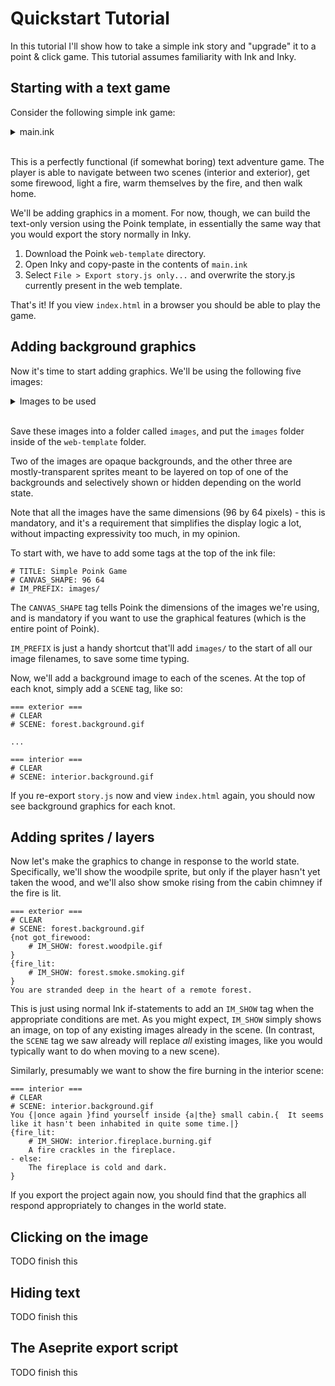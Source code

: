 # Quickstart Tutorial

In this tutorial I'll show how to take a simple ink story and "upgrade" it to a point & click game. This tutorial assumes familiarity with Ink and Inky.

## Starting with a text game

Consider the following simple ink game:

<details>
<summary>main.ink</summary>
<code class="hljs shell">
# TITLE: Simple Ink Game

VAR fire_lit = false
VAR got_firewood = false
VAR player_is_cold = true

-> exterior

// A little helper tunnel, to give the player an opportunity to read text before it gets cleared
=== OK ===
+ [Ok]
    ->->

=== exterior ===
# CLEAR
You are stranded deep in the heart of a remote forest.
+ [dark forest]
    Towering pines obscure the night sky.
    {player_is_cold:
        You know the way home, but the trek will take hours and you are currently extremely cold and damp, on the verge of hypothermia.
        + [Attempt to walk home]
            You die of hypothermia before you make it home. You are then eaten by a Grue.
            GAME OVER.
            ++ [Try again?]
                # RESTART
                -> DONE
        + [Stay here for now] -> exterior
    -else:
        You know the way home, and now that you are warm and dry you believe you can make it home safely.
        + [Walk home]
            After many hours hiking through the forest you finally return to civilization.
            CONGRATULATIONS!
            ++ [Play again?]
                # RESTART
                -> DONE
    }
+ {not got_firewood}[pile of firewood]
    You find some firewood lying near the cabin.
    ~got_firewood = true
    -> OK -> exterior
+ [log cabin]
    There is an abandoned log cabin nearby.
    ++ [Enter the cabin]
        -> interior
    ++ [Back]
        -> exterior


=== interior ===
# CLEAR
You {|once again }find yourself inside {a|the} small cabin.{  It seems like it hasn't been inhabited in quite some time.|}
{fire_lit:
    A fire crackles in the fireplace.
- else:
    The fireplace is cold and dark.
}
+ [fireplace]
  {not fire_lit:
    The fireplace is unlit.
    {got_firewood:
        Would you like to light it?
        + [Yes]
            ~fire_lit = true
            -> interior
        + [No]
            -> interior
    - else:
        You could light it if you had some firewood.
        -> OK -> interior
    }
  - else:
    The fire warms your aching bones and dries your damp clothes.
    ~player_is_cold = false
    -> OK -> interior
  }
+ [window]
    It looks cold out there.
    -> OK -> interior
+ [door]
    -> exterior
</code>
</details>

<br>

This is a perfectly functional (if somewhat boring) text adventure game.  The player is able to navigate between two scenes (interior and exterior), get some firewood, light a fire, warm themselves by the fire, and then walk home.

We'll be adding graphics in a moment. For now, though, we can build the text-only version using the Poink template, in essentially the same way that you would export the story normally in Inky.

1. Download the Poink `web-template` directory.
2. Open Inky and copy-paste in the contents of `main.ink`
3. Select `File > Export story.js only...` and overwrite the story.js currently present in the web template.

That's it! If you view `index.html` in a browser you should be able to play the game.

## Adding background graphics

Now it's time to start adding graphics. We'll be using the following five images:

<details>
<summary>Images to be used</summary>
forest.background.gif:<br>
<img src="../media/forest.background.gif" alt="A log cabin in a forest"/><br>
forest.smoke.smoking.gif:<br>
<img src="../media/forest.smoke.smoking.gif" alt="Animation of smoke rising"/><br>
forest.woodpile.gif:<br>
<img src="../media/forest.woodpile.gif" alt="A small woodpile"/><br>
interior.background.gif:<br>
<img src="../media/interior.background.gif" alt="The interior of a log cabin (with door, window, and fireplace)"/><br>
interior.fireplace.burning.gif:<br>
<img src="../media/interior.fireplace.burning.gif" alt="Animation of a wood fire burning"/>
</details>
<br>

Save these images into a folder called `images`, and put the `images` folder inside of the `web-template` folder.

Two of the images are opaque backgrounds, and the other three are mostly-transparent sprites meant to be layered on top of one of the backgrounds and selectively shown or hidden depending on the world state.

Note that all the images have the same dimensions (96 by 64 pixels) - this is mandatory, and it's a requirement that simplifies the display logic a lot, without impacting expressivity too much, in my opinion.

To start with, we have to add some tags at the top of the ink file:
```
# TITLE: Simple Poink Game
# CANVAS_SHAPE: 96 64
# IM_PREFIX: images/
```

The `CANVAS_SHAPE` tag tells Poink the dimensions of the images we're using, and is mandatory if you want to use the graphical features (which is the entire point of Poink).

`IM_PREFIX` is just a handy shortcut that'll add `images/` to the start of all our image filenames, to save some time typing.

Now, we'll add a background image to each of the scenes.  At the top of each knot, simply add a `SCENE` tag, like so:

```
=== exterior ===
# CLEAR
# SCENE: forest.background.gif

...

=== interior ===
# CLEAR
# SCENE: interior.background.gif
```

If you re-export `story.js` now and view `index.html` again, you should now see background graphics for each knot.

## Adding sprites / layers

Now let's make the graphics to change in response to the world state. Specifically, we'll show the woodpile sprite, but only if the player hasn't yet taken the wood, and we'll also show smoke rising from the cabin chimney if the fire is lit.

```
=== exterior ===
# CLEAR
# SCENE: forest.background.gif
{not got_firewood:
    # IM_SHOW: forest.woodpile.gif
}
{fire_lit:
    # IM_SHOW: forest.smoke.smoking.gif
}
You are stranded deep in the heart of a remote forest.
```

This is just using normal Ink if-statements to add an `IM_SHOW` tag when the appropriate conditions are met.  As you might expect, `IM_SHOW` simply shows an image, on top of any existing images already in the scene.  (In contrast, the `SCENE` tag we saw already will replace *all* existing images, like you would typically want to do when moving to a new scene).

Similarly, presumably we want to show the fire burning in the interior scene:
```
=== interior ===
# CLEAR
# SCENE: interior.background.gif
You {|once again }find yourself inside {a|the} small cabin.{  It seems like it hasn't been inhabited in quite some time.|}
{fire_lit:
    # IM_SHOW: interior.fireplace.burning.gif
    A fire crackles in the fireplace.
- else:
    The fireplace is cold and dark.
}
```

If you export the project again now, you should find that the graphics all respond appropriately to changes in the world state.

## Clicking on the image

TODO finish this

## Hiding text

TODO finish this

## The Aseprite export script

TODO finish this
